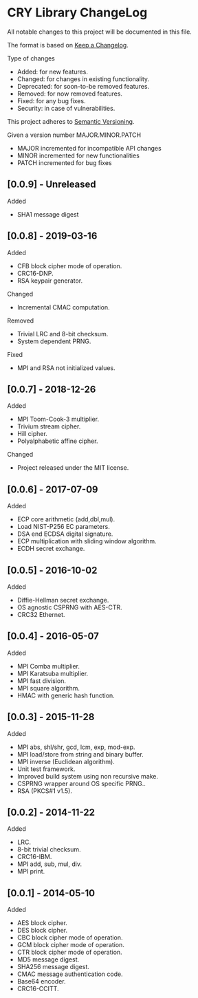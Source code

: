 CRY Library ChangeLog
=====================

All notable changes to this project will be documented in this file.

The format is based on [Keep a Changelog](http://keepachangelog.com).

Type of changes

* Added: for new features.
* Changed: for changes in existing functionality.
* Deprecated: for soon-to-be removed features.
* Removed: for now removed features.
* Fixed: for any bug fixes.
* Security: in case of vulnerabilities.

This project adheres to [Semantic Versioning](http://semver.org).

Given a version number MAJOR.MINOR.PATCH
* MAJOR incremented for incompatible API changes
* MINOR incremented for new functionalities
* PATCH incremented for bug fixes

[0.0.9] - Unreleased
--------------------

Added

* SHA1 message digest


[0.0.8] - 2019-03-16
--------------------

Added

* CFB block cipher mode of operation.
* CRC16-DNP.
* RSA keypair generator.

Changed

* Incremental CMAC computation.

Removed

* Trivial LRC and 8-bit checksum.
* System dependent PRNG.

Fixed

* MPI and RSA not initialized values.


[0.0.7] - 2018-12-26
--------------------

Added

* MPI Toom-Cook-3 multiplier.
* Trivium stream cipher.
* Hill cipher.
* Polyalphabetic affine cipher.

Changed

* Project released under the MIT license.


[0.0.6] - 2017-07-09
--------------------

Added

* ECP core arithmetic (add,dbl,mul).
* Load NIST-P256 EC parameters.
* DSA end ECDSA digital signature.
* ECP multiplication with sliding window algorithm.
* ECDH secret exchange.


[0.0.5] - 2016-10-02
--------------------

Added

* Diffie-Hellman secret exchange.
* OS agnostic CSPRNG with AES-CTR.
* CRC32 Ethernet.


[0.0.4] - 2016-05-07
--------------------

Added

* MPI Comba multiplier.
* MPI Karatsuba multiplier.
* MPI fast division.
* MPI square algorithm.
* HMAC with generic hash function.


[0.0.3] - 2015-11-28
--------------------

Added

* MPI abs, shl/shr, gcd, lcm, exp, mod-exp.
* MPI load/store from string and binary buffer.
* MPI inverse (Euclidean algorithm).
* Unit test framework.
* Improved build system using non recursive make.
* CSPRNG wrapper around OS specific PRNG..
* RSA (PKCS#1 v1.5).


[0.0.2] - 2014-11-22
--------------------

Added

* LRC.
* 8-bit trivial checksum.
* CRC16-IBM.
* MPI add, sub, mul, div.
* MPI print.


[0.0.1] - 2014-05-10
--------------------

Added

* AES block cipher.
* DES block cipher.
* CBC block cipher mode of operation.
* GCM block cipher mode of operation.
* CTR block cipher mode of operation.
* MD5 message digest.
* SHA256 message digest.
* CMAC message authentication code.
* Base64 encoder.
* CRC16-CCITT.

